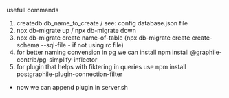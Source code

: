 usefull commands
1. createdb db_name_to_create / see: config database.json file 
2. npx db-migrate up / npx db-migrate down
3. npx db-migrate create name-of-table (npx db-migrate create create-schema --sql-file - if not using rc file)
4. for better naming convension in pg we can install
npm install @graphile-contrib/pg-simplify-inflector
5. for plugin that helps with fiktering in queries use
npm install postgraphile-plugin-connection-filter

* now we can append plugin in server.sh